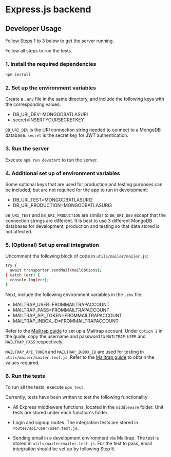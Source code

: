 # Express.js backend

## Developer Usage

Follow Steps 1 to 3 below to get the server running.

Follow all steps to run the tests.

### 1. Install the required dependencies

```bash
npm install
```

### 2. Set up the environment variables

Create a `.env` file in the same directory, and include the following keys with the corresponding values:

- DB_URI_DEV=MONGODBATLASURI
- secret=INSERTYOURSECRETKEY

`DB_URI_DEV` is the URI connection string needed to connect to a MongoDB database. `secret` is the secret key for JWT authentication.

### 3. Run the server

Execute `npm run devstart` to run the server.

### 4. Additional set up of environment variables

Some optional keys that are used for production and testing purposes can be included, but are not required for the app to run in development:

- DB_URI_TEST=MONGODBATLASURI2
- DB_URI_PRODUCTION=MONGODBATLASURI3

`DB_URI_TEST` and `DB_URI_PRODUCTION` are similar to `DB_URI_DEV` except that the connection strings are different. It is best to use 3 different MongoDB databases for development, production and testing so that data stored is not affected.

### 5. (Optional) Set up email integration

Uncomment the following block of code in `utils/mailer/mailer.js`:

```bash
try {
  await transporter.sendMail(mailOptions);
} catch (err) {
  console.log(err);
}
```

Next, include the following environment variables in the `.env` file:

- MAILTRAP_USER=FROMMAILTRAPACCOUNT
- MAILTRAP_PASS=FROMMAILTRAPACCOUNT
- MAILTRAP_API_TOKEN=FROMMAILTRAPACCOUNT
- MAILTRAP_INBOX_ID=FROMMAILTRAPACCOUNT

Refer to the [Mailtrap guide](https://help.mailtrap.io/article/12-getting-started-guide#send-to-Mailtrap) to set up a Mailtrap account. Under `Option 2` in the guide, copy the username and password to `MAILTRAP_USER` and `MAILTRAP_PASS` respectively.

`MAILTRAP_API_TOKEN` and `MAILTRAP_INBOX_ID` are used for testing in `utils/mailer/mailer.test.js`. Refer to the [Mailtrap guide](https://help.mailtrap.io/article/12-getting-started-guide#API) to obtain the values required.

### 6. Run the tests

To run all the tests, execute `npm test`.

Currently, tests have been written to test the following functionality:

- All Express middleware functions, located in the `middleware` folder. Unit tests are stored under each function's folder.

- Login and signup routes. The integration tests are stored in `routes/api/user/user.test.js`.

- Sending email in a development environment via Mailtrap. The test is stored in `utils/mailer/mailer.test.js`. For the test to pass, email integration should be set up by following Step 5.

